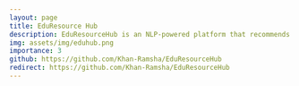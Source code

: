 ```yaml
---
layout: page
title: EduResource Hub
description: EduResourceHub is an NLP-powered platform that recommends NPTEL courses and online resources by matching uploaded syllabi with the most relevant educational content using vector similarity.
img: assets/img/eduhub.png
importance: 3
github: https://github.com/Khan-Ramsha/EduResourceHub
redirect: https://github.com/Khan-Ramsha/EduResourceHub
---
```

